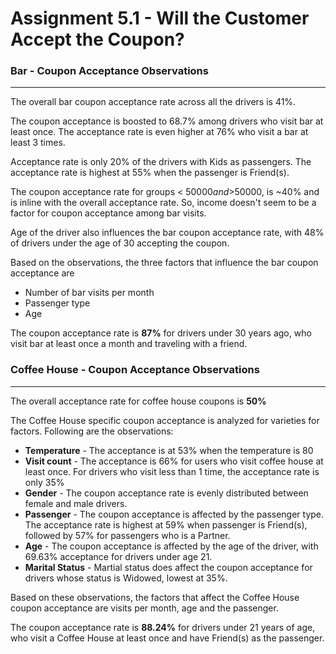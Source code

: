 # Assignment 5.1 - Will the Customer Accept the Coupon?

### Bar - Coupon Acceptance Observations
-----------------------------------------

The overall bar coupon acceptance rate across all the drivers is 41%.

The coupon acceptance is boosted to 68.7% among drivers who visit bar at least once. The acceptance rate is even higher at 76% who visit a bar at least 3 times.

Acceptance rate is only 20% of the drivers with Kids as passengers. The acceptance rate is highest at 55% when the passenger is Friend(s).

The coupon acceptance rate for groups < $50000 and >$50000, is ~40% and is inline with the overall acceptance rate. So, income doesn't seem to be a factor for coupon acceptance among bar visits.

Age of the driver also influences the bar coupon acceptance rate, with 48% of drivers under the age of 30 accepting the coupon.

Based on the observations, the three factors that influence the bar coupon acceptance are

- Number of bar visits per month
- Passenger type
- Age

The coupon acceptance rate is **87%** for drivers under 30 years ago, who visit bar at least once a month and traveling with a friend.

### Coffee House - Coupon Acceptance Observations
--------------------------------------------------

The overall acceptance rate for coffee house coupons is **50%**

The Coffee House specific coupon acceptance is analyzed for varieties for factors. Following are the observations:

- **Temperature** - The acceptance is at 53% when the temperature is 80
- **Visit count** - The acceptance is 66% for users who visit coffee house at least once. For drivers who visit less than 1 time, the acceptance rate is only 35%
- **Gender** - The coupon acceptance rate is evenly distributed between female and male drivers.
- **Passenger** - The coupon acceptance is affected by the passenger type. The acceptance rate is highest at 59% when passenger is Friend(s), followed by 57% for passengers who is a Partner.
- **Age** - The coupon acceptance is affected by the age of the driver, with 69.63% acceptance for drivers under age 21.
- **Marital Status** - Martial status does affect the coupon acceptance for drivers whose status is Widowed, lowest at 35%.

Based on these observations, the factors that affect the Coffee House coupon acceptance are visits per month, age and the passenger.

The coupon acceptance rate is **88.24%** for drivers under 21 years of age, who visit a Coffee House at least once and have Friend(s) as the passenger.